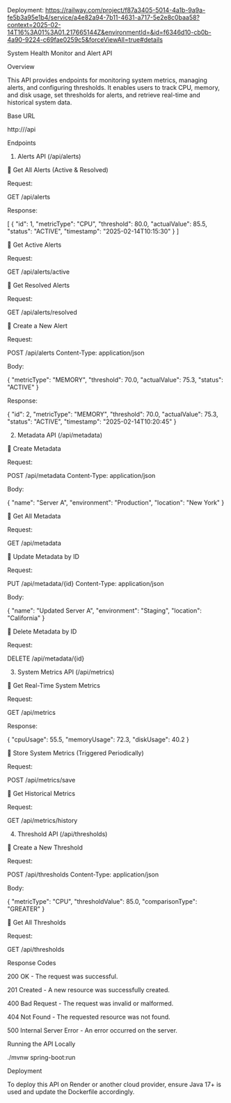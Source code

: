 Deployment:
https://railway.com/project/f87a3405-5014-4a1b-9a9a-fe5b3a95e1b4/service/a4e82a94-7b11-4631-a717-5e2e8c0baa58?context=2025-02-14T16%3A01%3A01.217665144Z&environmentId=&id=f6346d10-cb0b-4a90-9224-c69fae0259c5&forceViewAll=true#details

System Health Monitor and Alert API

Overview

This API provides endpoints for monitoring system metrics, managing alerts, and configuring thresholds. It enables users to track CPU, memory, and disk usage, set thresholds for alerts, and retrieve real-time and historical system data.

Base URL

http://<your-deployment-url>/api

Endpoints

1. Alerts API (/api/alerts)

🔹 Get All Alerts (Active & Resolved)

Request:

GET /api/alerts

Response:

[
  {
    "id": 1,
    "metricType": "CPU",
    "threshold": 80.0,
    "actualValue": 85.5,
    "status": "ACTIVE",
    "timestamp": "2025-02-14T10:15:30"
  }
]

🔹 Get Active Alerts

Request:

GET /api/alerts/active

🔹 Get Resolved Alerts

Request:

GET /api/alerts/resolved

🔹 Create a New Alert

Request:

POST /api/alerts
Content-Type: application/json

Body:

{
  "metricType": "MEMORY",
  "threshold": 70.0,
  "actualValue": 75.3,
  "status": "ACTIVE"
}

Response:

{
  "id": 2,
  "metricType": "MEMORY",
  "threshold": 70.0,
  "actualValue": 75.3,
  "status": "ACTIVE",
  "timestamp": "2025-02-14T10:20:45"
}

2. Metadata API (/api/metadata)

🔹 Create Metadata

Request:

POST /api/metadata
Content-Type: application/json

Body:

{
  "name": "Server A",
  "environment": "Production",
  "location": "New York"
}

🔹 Get All Metadata

Request:

GET /api/metadata

🔹 Update Metadata by ID

Request:

PUT /api/metadata/{id}
Content-Type: application/json

Body:

{
  "name": "Updated Server A",
  "environment": "Staging",
  "location": "California"
}

🔹 Delete Metadata by ID

Request:

DELETE /api/metadata/{id}

3. System Metrics API (/api/metrics)

🔹 Get Real-Time System Metrics

Request:

GET /api/metrics

Response:

{
  "cpuUsage": 55.5,
  "memoryUsage": 72.3,
  "diskUsage": 40.2
}

🔹 Store System Metrics (Triggered Periodically)

Request:

POST /api/metrics/save

🔹 Get Historical Metrics

Request:

GET /api/metrics/history

4. Threshold API (/api/thresholds)

🔹 Create a New Threshold

Request:

POST /api/thresholds
Content-Type: application/json

Body:

{
  "metricType": "CPU",
  "thresholdValue": 85.0,
  "comparisonType": "GREATER"
}

🔹 Get All Thresholds

Request:

GET /api/thresholds

Response Codes

200 OK - The request was successful.

201 Created - A new resource was successfully created.

400 Bad Request - The request was invalid or malformed.

404 Not Found - The requested resource was not found.

500 Internal Server Error - An error occurred on the server.

Running the API Locally

./mvnw spring-boot:run

Deployment

To deploy this API on Render or another cloud provider, ensure Java 17+ is used and update the Dockerfile accordingly.
